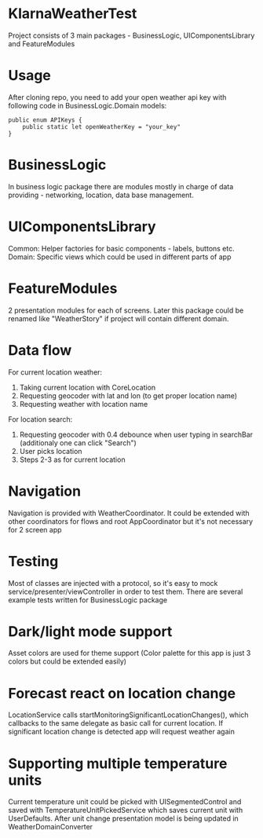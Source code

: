 # KlarnaWeatherTest

Project consists of 3 main packages - BusinessLogic, UIComponentsLibrary and FeatureModules

# Usage

After cloning repo, you need to add your open weather api key with following code in BusinessLogic.Domain models:
```
public enum APIKeys {
    public static let openWeatherKey = "your_key"
}
```
# BusinessLogic

In business logic package there are modules mostly in charge of data providing - networking, location, data base management.

# UIComponentsLibrary

Common: Helper factories for basic components - labels, buttons etc.
Domain: Specific views which could be used in different parts of app

# FeatureModules

2 presentation modules for each of screens. Later this package could be renamed like "WeatherStory" if project will contain different domain.

# Data flow

For current location weather:
1) Taking current location with CoreLocation
2) Requesting geocoder with lat and lon (to get proper location name)
3) Requesting weather with location name

For location search:
1) Requesting geocoder with 0.4 debounce when user typing in searchBar (additionaly one can click "Search")
2) User picks location
3) Steps 2-3 as for current location

# Navigation

Navigation is provided with WeatherCoordinator. It could be extended with other coordinators for flows and root AppCoordinator but it's not necessary for 2 screen app

# Testing

Most of classes are injected with a protocol, so it's easy to mock service/presenter/viewController in order to test them. 
There are several example tests written for BusinessLogic package

# Dark/light mode support

Asset colors are used for theme support (Color palette for this app is just 3 colors but could be extended easily)

# Forecast react on location change

LocationService calls startMonitoringSignificantLocationChanges(), which callbacks to the same delegate as basic call for current location. If significant location change is detected app will request weather again

# Supporting multiple temperature units

Current temperature unit could be picked with UISegmentedControl and saved with TemperatureUnitPickedService which saves current unit with UserDefaults. After unit change presentation model is being updated in WeatherDomainConverter

















